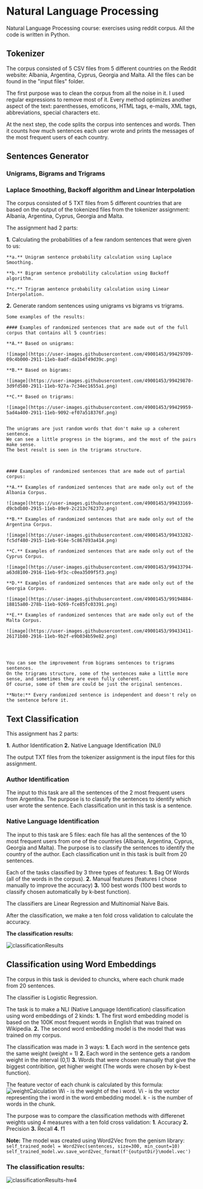 # Natural Language Processing
Natural Language Processing course: exercises using reddit corpus.
All the code is written in Python.

## Tokenizer 
The corpus consisted of 5 CSV files from 5 different countries on the Reddit website: Albania, Argentina, Cyprus, Georgia and Malta.
All the files can be found in the "input files" folder.

The first purpose was to clean the corpus from all the noise in it.
I used regular expressions to remove most of it.
Every method optimizes another aspect of the text: parenthesses, emoticons, HTML tags, e-mails, XML tags, abbreviations, special characters etc.

At the next step, the code splits the corpus into sentences and words.
Then it counts how much sentences each user wrote and prints the messages of the most frequent users of each country.

## Sentences Generator
### Unigrams, Bigrams and Trigrams
### Laplace Smoothing, Backoff algorithm and Linear Interpolation

The corpus consisted of 5 TXT files from 5 different countries that are based on the output of the tokenized files from the tokenizer assignment:
Albania, Argentina, Cyprus, Georgia and Malta.

The assignment had 2 parts:

**1.** Calculating the probabilities of a few random sentences that were given to us:

	**a.** Unigram sentence probability calculation using Laplace Smoothing.
	
	**b.** Bigram sentence probability calculation using Backoff algorithm.
	
	**c.** Trigram aentence probability calculation using Linear Interpolation.
	
**2.** Generate random sentences using unigrams vs bigrams vs trigrams.

	Some examples of the results:
	
	#### Examples of randomized sentences that are made out of the full corpus that contains all 5 countries:
	
	**A.** Based on unigrams:
	
	![image](https://user-images.githubusercontent.com/49001453/99429709-09c4b000-2911-11eb-8adf-da1b4f49d39c.png)
	
	**B.** Based on bigrams:
	
	![image](https://user-images.githubusercontent.com/49001453/99429870-3d9fd580-2911-11eb-927a-7c34ec1655a1.png)
	
	**C.** Based on trigrams:
	
	![image](https://user-images.githubusercontent.com/49001453/99429959-5ad4a400-2911-11eb-9092-ef07a518376f.png)
	
	
	The unigrams are just random words that don't make up a coherent sentence.
	We can see a little progress in the bigrams, and the most of the pairs make sense.
	The best result is seen in the trigrams structure. 
	
	
	
	#### Examples of randomized sentences that are made out of partial corpus:
	
    **A.** Examples of randomized sentences that are made only out of the Albania Corpus.

	![image](https://user-images.githubusercontent.com/49001453/99433169-d9cbdb80-2915-11eb-89e9-2c213c762372.png)
	
	**B.** Examples of randomized sentences that are made only out of the Argentina Corpus.
	
	![image](https://user-images.githubusercontent.com/49001453/99433282-fc5df480-2915-11eb-914e-5c867d93a414.png)
	
	**C.** Examples of randomized sentences that are made only out of the Cyprus Corpus.

	![image](https://user-images.githubusercontent.com/49001453/99433794-a63d8100-2916-11eb-9f3c-c0ea3509f5f3.png)	
	
	**D.** Examples of randomized sentences that are made only out of the Georgia Corpus.

	![image](https://user-images.githubusercontent.com/49001453/99194884-18815a80-278b-11eb-9269-fce85fc03391.png)
	
	**E.** Examples of randomized sentences that are made only out of the Malta Corpus.
	
	![image](https://user-images.githubusercontent.com/49001453/99433411-26171b80-2916-11eb-9b2f-e9b034b59e82.png)

	
	
	
	You can see the improvement from bigrams sentences to trigrams sentences.
	On the trigrams structure, some of the sentences make a little more sense, and sometimes they are even fully coherent.
	Of course, some of them are could be just the original sentences.
	
	**Note:** Every randomized sentence is independent and doesn't rely on the sentence before it.
	
	
## Text Classification
	
This assignment has 2 parts:

**1.** Author Identification
**2.** Native Language Identification (NLI)

The output TXT files from the tokenizer assignment is the input files for this assignment.

### Author Identification
The input to this task are all the sentences of the 2 most frequent users from Argentina.
The purpose is to classify the sentences to identify which user wrote the sentence.
Each classification unit in this task is a sentence.

### Native Language Identification
The input to this task are 5 files: each file has all the sentences of the 10 most frequent users from one of the countries (Albania, Argentina, Cyprus, Georgia and Malta).
The purpose is to classify the sentences to identify the country of the author.
Each classification unit in this task is built from 20 sentences.


Each of the tasks classified by 3 three types of features:
**1.** Bag Of Words (all of the words in the corpus).
**2.** Manual features (features I chose manually to improve the accuracy)
**3.** 100 best words (100 best words to classify chosen automatically by k-best function).

The classifiers are Linear Regression and Multinomial Naive Bais.

After the classification, we make a ten fold cross validation to calculate the accuracy.

**The classification results:**

![classificationResults](https://user-images.githubusercontent.com/49001453/100139758-9b479b00-2e98-11eb-93ff-45e122fabb7c.PNG)


## Classification using Word Embeddings

The corpus in this task is devided to chuncks, where each chunk made from 20 sentences.

The classifier is Logistic Regression.

The task is to make a NLI (Native Language Identification) classification using word embeddings of 2 kinds:
	**1.** The first word embedding model is based on the 100K most frequent words in English that was trained on Wikipedia.
	**2.** The second word embedding model is the model that was trained on my corpus. 

The classification was made in 3 ways:
	**1.** Each word in the sentence gets the same weight (weight = 1)
	**2.** Each word in the sentence gets a random weight in the interval (0,1)
	**3.** Words that were chosen manually that give the biggest contribition, get higher weight (The words were chosen by k-best function).
	
The feature vector of each chunk is calculated by this formula:
![weightCalculation](https://user-images.githubusercontent.com/49001453/100552299-00333480-328f-11eb-806e-9c3cdca4cac4.PNG)
Wi - is the weight of the i word.
Vi - is the vector representing the i word in the word embedding model.
k - is the number of words in the chunk.

The purpose was to compare the classification methods with differenet weights using 4 measures with a ten fold cross validation:
	**1**. Accuracy
	**2.** Precision
	**3.** Recall
	**4.** f1

**Note:** The model was created using Word2Vec from the genism library:
`self_trained_model = Word2Vec(sentences, size=300, min_count=10) self_trained_model.wv.save_word2vec_format(f'{outputDir}\model.vec')`

### The classification results:
![classificationResults-hw4](https://user-images.githubusercontent.com/49001453/100552045-530bec80-328d-11eb-8b66-b1f386f23e09.PNG)
